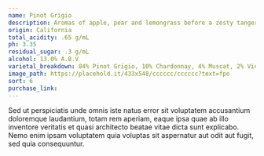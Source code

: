 ```yaml
---
name: Pinot Grigio
description: Aromas of apple, pear and lemongrass before a zesty tangerine finish.
origin: California
total_acidity: .65 g/mL
ph: 3.35
residual_sugar: .3 g/mL
alcohol: 13.0% A.B.V
varietal_breakdown: 84% Pinot Grigio, 10% Chardonnay, 4% Muscat, 2% Viognier
image_path: https://placehold.it/433x548/cccccc/cccccc?text=fpo
sort: 6
purchase_link:
---
```


Sed ut perspiciatis unde omnis iste natus error sit voluptatem accusantium doloremque laudantium, totam rem aperiam, eaque ipsa quae ab illo inventore veritatis et quasi architecto beatae vitae dicta sunt explicabo. Nemo enim ipsam voluptatem quia voluptas sit aspernatur aut odit aut fugit, sed quia consequuntur.